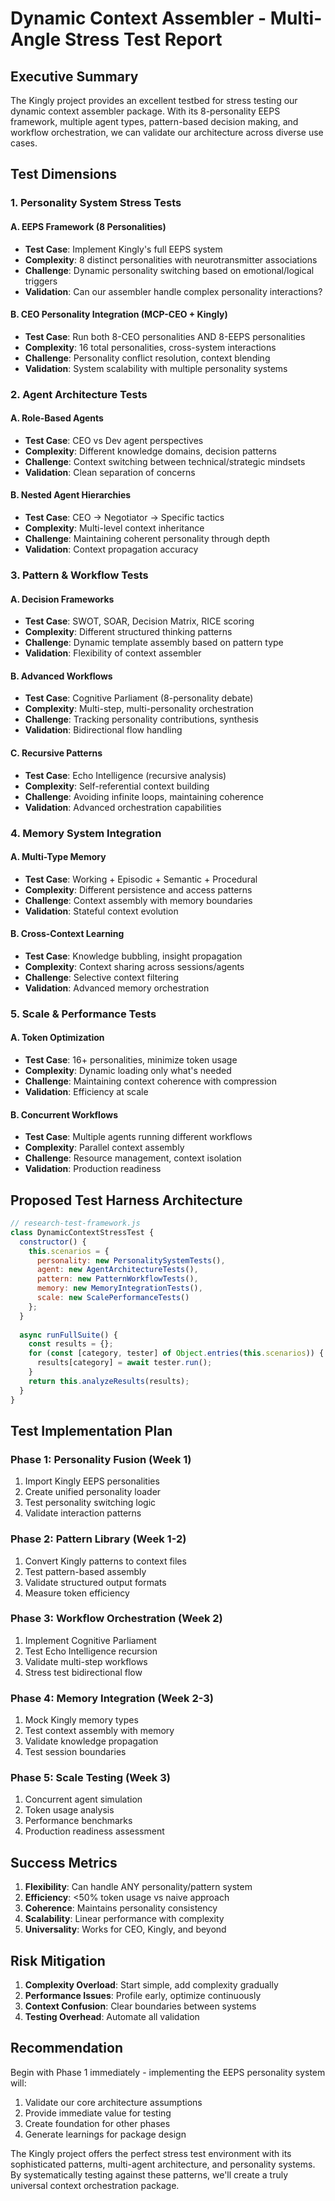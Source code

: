 # Dynamic Context Assembler - Multi-Angle Stress Test Report

## Executive Summary
The Kingly project provides an excellent testbed for stress testing our dynamic context assembler package. With its 8-personality EEPS framework, multiple agent types, pattern-based decision making, and workflow orchestration, we can validate our architecture across diverse use cases.

## Test Dimensions

### 1. **Personality System Stress Tests**

#### A. EEPS Framework (8 Personalities)
- **Test Case**: Implement Kingly's full EEPS system
- **Complexity**: 8 distinct personalities with neurotransmitter associations
- **Challenge**: Dynamic personality switching based on emotional/logical triggers
- **Validation**: Can our assembler handle complex personality interactions?

#### B. CEO Personality Integration (MCP-CEO + Kingly)
- **Test Case**: Run both 8-CEO personalities AND 8-EEPS personalities
- **Complexity**: 16 total personalities, cross-system interactions
- **Challenge**: Personality conflict resolution, context blending
- **Validation**: System scalability with multiple personality systems

### 2. **Agent Architecture Tests**

#### A. Role-Based Agents
- **Test Case**: CEO vs Dev agent perspectives
- **Complexity**: Different knowledge domains, decision patterns
- **Challenge**: Context switching between technical/strategic mindsets
- **Validation**: Clean separation of concerns

#### B. Nested Agent Hierarchies
- **Test Case**: CEO → Negotiator → Specific tactics
- **Complexity**: Multi-level context inheritance
- **Challenge**: Maintaining coherent personality through depth
- **Validation**: Context propagation accuracy

### 3. **Pattern & Workflow Tests**

#### A. Decision Frameworks
- **Test Case**: SWOT, SOAR, Decision Matrix, RICE scoring
- **Complexity**: Different structured thinking patterns
- **Challenge**: Dynamic template assembly based on pattern type
- **Validation**: Flexibility of context assembler

#### B. Advanced Workflows
- **Test Case**: Cognitive Parliament (8-personality debate)
- **Complexity**: Multi-step, multi-personality orchestration
- **Challenge**: Tracking personality contributions, synthesis
- **Validation**: Bidirectional flow handling

#### C. Recursive Patterns
- **Test Case**: Echo Intelligence (recursive analysis)
- **Complexity**: Self-referential context building
- **Challenge**: Avoiding infinite loops, maintaining coherence
- **Validation**: Advanced orchestration capabilities

### 4. **Memory System Integration**

#### A. Multi-Type Memory
- **Test Case**: Working + Episodic + Semantic + Procedural
- **Complexity**: Different persistence and access patterns
- **Challenge**: Context assembly with memory boundaries
- **Validation**: Stateful context evolution

#### B. Cross-Context Learning
- **Test Case**: Knowledge bubbling, insight propagation
- **Complexity**: Context sharing across sessions/agents
- **Challenge**: Selective context filtering
- **Validation**: Advanced memory orchestration

### 5. **Scale & Performance Tests**

#### A. Token Optimization
- **Test Case**: 16+ personalities, minimize token usage
- **Complexity**: Dynamic loading only what's needed
- **Challenge**: Maintaining context coherence with compression
- **Validation**: Efficiency at scale

#### B. Concurrent Workflows
- **Test Case**: Multiple agents running different workflows
- **Complexity**: Parallel context assembly
- **Challenge**: Resource management, context isolation
- **Validation**: Production readiness

## Proposed Test Harness Architecture

```javascript
// research-test-framework.js
class DynamicContextStressTest {
  constructor() {
    this.scenarios = {
      personality: new PersonalitySystemTests(),
      agent: new AgentArchitectureTests(),
      pattern: new PatternWorkflowTests(),
      memory: new MemoryIntegrationTests(),
      scale: new ScalePerformanceTests()
    };
  }
  
  async runFullSuite() {
    const results = {};
    for (const [category, tester] of Object.entries(this.scenarios)) {
      results[category] = await tester.run();
    }
    return this.analyzeResults(results);
  }
}
```

## Test Implementation Plan

### Phase 1: Personality Fusion (Week 1)
1. Import Kingly EEPS personalities
2. Create unified personality loader
3. Test personality switching logic
4. Validate interaction patterns

### Phase 2: Pattern Library (Week 1-2)
1. Convert Kingly patterns to context files
2. Test pattern-based assembly
3. Validate structured output formats
4. Measure token efficiency

### Phase 3: Workflow Orchestration (Week 2)
1. Implement Cognitive Parliament
2. Test Echo Intelligence recursion
3. Validate multi-step workflows
4. Stress test bidirectional flow

### Phase 4: Memory Integration (Week 2-3)
1. Mock Kingly memory types
2. Test context assembly with memory
3. Validate knowledge propagation
4. Test session boundaries

### Phase 5: Scale Testing (Week 3)
1. Concurrent agent simulation
2. Token usage analysis
3. Performance benchmarks
4. Production readiness assessment

## Success Metrics

1. **Flexibility**: Can handle ANY personality/pattern system
2. **Efficiency**: <50% token usage vs naive approach
3. **Coherence**: Maintains personality consistency
4. **Scalability**: Linear performance with complexity
5. **Universality**: Works for CEO, Kingly, and beyond

## Risk Mitigation

1. **Complexity Overload**: Start simple, add complexity gradually
2. **Performance Issues**: Profile early, optimize continuously
3. **Context Confusion**: Clear boundaries between systems
4. **Testing Overhead**: Automate all validation

## Recommendation

Begin with Phase 1 immediately - implementing the EEPS personality system will:
1. Validate our core architecture assumptions
2. Provide immediate value for testing
3. Create foundation for other phases
4. Generate learnings for package design

The Kingly project offers the perfect stress test environment with its sophisticated patterns, multi-agent architecture, and personality systems. By systematically testing against these patterns, we'll create a truly universal context orchestration package.